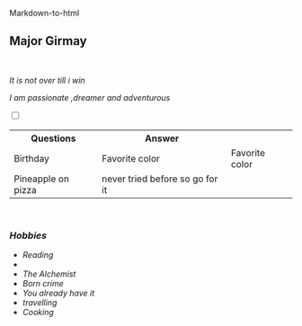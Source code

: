  Markdown-to-html
<html>
<body>
<head>
</head>
<body>
<p> <h2> Major Girmay </h2> <br></p>
<p> <em> It is not over till i win <em>
  <p> I am passionate ,dreamer and adventurous </P>
  
 <table>
  <tr>
  <th> Questions </th>
  <th> Answer </th>
  </tr>
  
  <tr>
  <td> Birthday </td>
  <td> Favorite color </td>
  <td> Favorite color </td>
  </tr>
  
  <tr>
  <td> Pineapple on pizza </td>
  <td>never tried before so go for it </td>
     <input type ="hidden"name ="the_checkbox" value ="0" />
     <input type ="checkbox" name ="the_checkbox" valu ="1" />
  </tr>
  </table>
  <br>
  <p><h3> Hobbies </h3></p>
     <ul>
      <li> Reading <li>
           <li> The Alchemist </li>
           <li>  Born crime  </li>
            <li> You already have it </li>
      <li> travelling </li>
       <li> Cooking </li>
  
  
      


